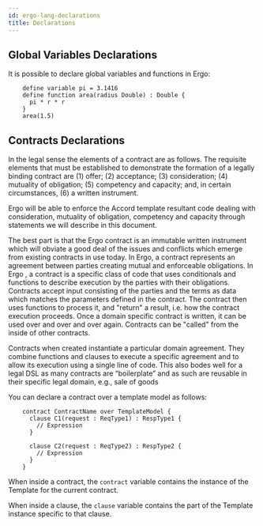 ```yaml
---
id: ergo-lang-declarations
title: Declarations
---
```


## Global Variables Declarations

It is possible to declare global variables and functions in Ergo:

```
    define variable pi = 3.1416
    define function area(radius Double) : Double {
      pi * r * r
    }
    area(1.5)
```

## Contracts Declarations
In the legal sense the elements of a contract are as follows. The requisite elements that must be established to demonstrate the formation of a legally binding contract are (1) offer; (2) acceptance; (3) consideration; (4) mutuality of obligation; (5) competency and capacity; and, in certain circumstances, (6) a written instrument. 

Ergo will be able to enforce the Accord template resultant code dealing with consideration, mutuality of obligation, competency and capacity through statements we will describe in this document. 

The best part is that the Ergo contract is an immutable written instrument which will obviate a good deal of the issues and conflicts which emerge from existing contracts in use today.  In Ergo, a contract represents an agreement between parties creating mutual and enforceable obligations. In Ergo , a contract is a specific  class of code that uses conditionals and functions to describe execution by the parties with their obligations. Contracts accept input consisting of the parties and the terms as data which matches the parameters defined in the contract. The contract then uses functions to process it, and "return" a result, i.e. how the contract execution proceeds. Once a domain specific contract is written, it can be used over and over and over again. Contracts can be "called" from the inside of other contracts.

Contracts when created instantiate a particular domain agreement. They combine functions and clauses to execute a specific agreement and to allow its execution using a single line of code. This also bodes well for a legal DSL as many contracts are “boilerplate” and as such are reusable in their specific legal domain, e.g., sale of goods


You can declare a contract over a template model as follows:

```
    contract ContractName over TemplateModel {
      clause C1(request : ReqType1) : RespType1 {
        // Expression
      }

      clause C2(request : ReqType2) : RespType2 {
        // Expression
      }
    }
```

When inside a contract, the `contract` variable contains the instance
of the Template for the current contract.

When inside a clause, the `clause` variable contains the part of the
Template instance specific to that clause.
